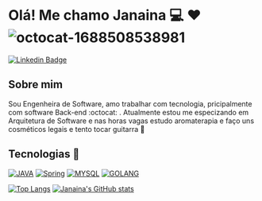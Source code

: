 # Olá! Me chamo Janaina :computer: :heart: ![octocat-1688508538981](https://github.com/JanainaPaula/JanainaPaula/assets/19650627/2b44dd8b-c859-43fb-8d8c-06a6060fc790)


[![Linkedin Badge](https://img.shields.io/badge/LinkedIn-0077B5?style=for-the-badge&logo=linkedin&logoColor=white&link=https://www.linkedin.com/in/janainadepaula/)]()
  
## Sobre mim
Sou Engenheira de Software, amo trabalhar com tecnologia, pricipalmente com software Back-end :octocat: . Atualmente estou me especizando em Arquitetura de Software e nas horas vagas estudo aromaterapia e faço uns cosméticos legais e tento tocar guitarra 🎸


## Tecnologias :rocket:

[![JAVA](https://img.shields.io/badge/Java-ED8B00?style=for-the-badge&logo=java&logoColor=white)]()
[![Spring](https://img.shields.io/badge/Spring-6DB33F?style=for-the-badge&logo=spring&logoColor=white)]()
[![MYSQL](https://img.shields.io/badge/MySQL-00000F?style=for-the-badge&logo=mysql&logoColor=white)]()
[![GOLANG](https://img.shields.io/badge/go-00add8?style=for-the-badge&logo=go&logoColor=white)]()


[![Top Langs](https://github-readme-stats.vercel.app/api/top-langs/?username=anuraghazra&layout=donut&hide=language4,language5)](https://github.com/anuraghazra/github-readme-stats)                    [![Janaina's GitHub stats](https://github-readme-stats.vercel.app/api?username=JanainaPaula&count_private=true&show_icons=true&theme=radical)](https://github.com/JanainaPaula/github-readme-stats)  

<!--
**JanainaPaula/JanainaPaula** is a ✨ _special_ ✨ repository because its `ßREADME.md` (this file) appears on your GitHub profile.

Here are some ideas to get you started:

- 🔭 I’m currently working on ...
- 🌱 I’m currently learning ...
- 👯 I’m looking to collaborate on ...
- 🤔 I’m looking for help with ...
- 💬 Ask me about ...
- 📫 How to reach me: ...
- 😄 Pronouns: ...
- ⚡ Fun fact: ...
-->
